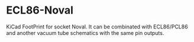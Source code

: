 # ECL86-Noval
KiCad FootPrint for socket Noval.
It can be combinated with ECL86/PCL86 and another vacuum tube schematics with the same pin outputs.
